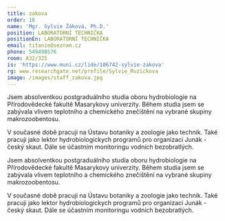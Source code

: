 ```yaml
---
title: zakova
order: 16
name: 'Mgr. Sylvie Žáková, Ph.D.'
position: LABORATORNÍ TECHNIČKA
positionEn: LABORATORNÍ TECHNIČKA
email: titanie@seznam.cz
phone: 549498576
room: A32/325
is: 'https://www.muni.cz/lide/106742-sylvie-zakova'
rg: www.researchgate.net/profile/Sylvie_Ruzickova
image: /images/staff_zakova.jpg
---
```

<div class="cz">

Jsem absolventkou postgraduálního studia oboru hydrobiologie na Přírodovědecké fakultě Masarykovy univerzity. Během studia jsem se zabývala vlivem teplotního a chemického znečištění na vybrané skupiny makrozoobentosu.

V současné době pracuji na Ústavu botaniky a zoologie jako technik. Také pracuji jako lektor hydrobiologickych programů pro organizaci Junák - český skaut. Dále se účastním monitoringu vodních bezobratlých.

</div>

<div class="en">

Jsem absolventkou postgraduálního studia oboru hydrobiologie na Přírodovědecké fakultě Masarykovy univerzity. Během studia jsem se zabývala vlivem teplotního a chemického znečištění na vybrané skupiny makrozoobentosu.

V současné době pracuji na Ústavu botaniky a zoologie jako technik. Také pracuji jako lektor hydrobiologickych programů pro organizaci Junák - český skaut. Dále se účastním monitoringu vodních bezobratlých.

</div>
